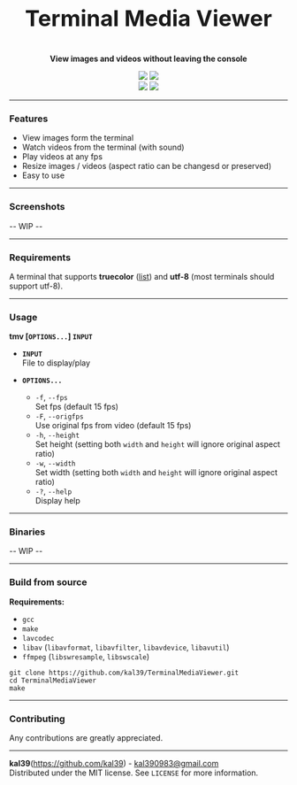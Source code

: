 <p align="center">
	<p align="center" style="font-size:40px"><b>Terminal Media Viewer</b></p>
	<p align="center"><b>View images and videos without leaving the console</b></p>
	<p align="center">
	<img src="https://img.shields.io/github/license/kal39/TerminalMediaViewer">
	<img src="https://img.shields.io/github/issues/kal39/TerminalMediaViewer">
	<br>
	<img src="https://img.shields.io/github/repo-size/kal39/TerminalMediaViewer">
	<img src="https://img.shields.io/github/languages/top/kal39/TerminalMediaViewer">
	<!--- <img src="https://img.shields.io/github/v/release/kal39/TerminalMediaViewer"> --->
	</p>
</p>

----

### Features

* View images form the terminal
* Watch videos from the terminal (with sound)
* Play videos at any fps
* Resize images / videos (aspect ratio can be changesd or preserved)
* Easy to use

----

### Screenshots

-- WIP --

----

### Requirements

A terminal that supports **truecolor** ([list](https://gist.github.com/XVilka/8346728)) and **utf-8** (most terminals should support utf-8).

----

### Usage

**tmv [`OPTIONS...`] `INPUT`**

* **`INPUT`**  
	File to display/play

* **`OPTIONS...`**  
	* `-f`, `--fps`  
		Set fps (default 15 fps)
	* `-F`, `--origfps`  
		Use original fps from video (default 15 fps)
	* `-h`, `--height`  
		Set height (setting both `width` and `height` will ignore original aspect ratio)
	* `-w`, `--width`  
		Set width (setting both `width` and `height` will ignore original aspect ratio)
	* `-?`, `--help `  
		Display help


----

### Binaries

-- WIP --

----

### Build from source

**Requirements:**
* `gcc`
* `make`
* `lavcodec`
* `libav` (`libavformat`, `libavfilter`, `libavdevice`, `libavutil`)
* `ffmpeg` (`libswresample`, `libswscale`)

```
git clone https://github.com/kal39/TerminalMediaViewer.git
cd TerminalMediaViewer
make
```

----

### Contributing
Any contributions are greatly appreciated.

----

**kal39**(https://github.com/kal39) - kal390983@gmail.com  
Distributed under the MIT license. See `LICENSE` for more information.
